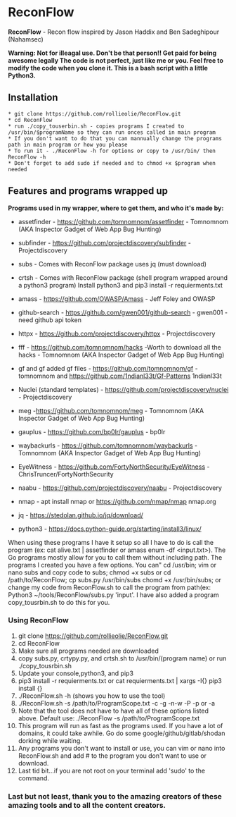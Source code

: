 # ReconFlow

**ReconFlow** - Recon flow inspired by Jason Haddix and Ben Sadeghipour (Nahamsec)



<p align="left">
  <B>Warning: Not for illeagal use. Don't be that person!! Get paid for being awesome legally
The code is not perfect, just like me or you. Feel free to modify the code when you clone it.
This is a bash script with a little Python3.
    </B>
</p>


## Installation

```
* git clone https://github.com/rollieolie/ReconFlow.git
* cd ReconFlow
* run ./copy_touserbin.sh - copies programs I created to /usr/bin/$programName so they can run onces called in main program
* If you don't want to do that you can mannually change the programs path in main program or how you please
* To run it - ./ReconFlow -h for options or copy to /usr/bin/ then ReconFlow -h
* Don't forget to add sudo if needed and to chmod +x $program when needed
```

## Features and programs wrapped up

**Programs used in my wrapper, where to get them, and who it's made by:**

- assetfinder - https://github.com/tomnomnom/assetfinder - Tomnomnom (AKA Inspector Gadget of Web App Bug Hunting)

- subfinder - https://github.com/projectdiscovery/subfinder - Projectdiscovery 

- subs - Comes with ReconFlow package uses jq (must download)

- crtsh - Comes with ReconFlow package (shell program wrapped around a python3 program) Install python3 and pip3 install -r requierments.txt

- amass - https://github.com/OWASP/Amass  - Jeff Foley and OWASP

- github-search - https://github.com/gwen001/github-search - gwen001 - need github api token

- httpx - https://github.com/projectdiscovery/httpx - Projectdiscovery

- fff - https://github.com/tomnomnom/hacks -Worth to download all the hacks  - Tomnomnom (AKA Inspector Gadget of Web App Bug Hunting) 

- gf and gf added gf files - https://github.com/tomnomnom/gf - tomnomnom and https://github.com/1ndianl33t/Gf-Patterns 1ndianl33t

- Nuclei (standard templates) - https://github.com/projectdiscovery/nuclei - Projectdiscovery

- meg -https://github.com/tomnomnom/meg - Tomnomnom (AKA Inspector Gadget of Web App Bug Hunting)

- gauplus - https://github.com/bp0lr/gauplus - bp0lr

- waybackurls - https://github.com/tomnomnom/waybackurls - Tomnomnom (AKA Inspector Gadget of Web App Bug Hunting)

- EyeWitness - https://github.com/FortyNorthSecurity/EyeWitness - ChrisTruncer/FortyNorthSecurity

- naabu - https://github.com/projectdiscovery/naabu - Projectdiscovery

- nmap -  apt install nmap or https://github.com/nmap/nmap nmap.org

- jq - https://stedolan.github.io/jq/download/

- python3 - https://docs.python-guide.org/starting/install3/linux/

When using these programs I have it setup so all I have to do is call the program (ex: cat alive.txt | assetfinder or amass enum -df <input.txt>). The Go programs mostly allow for you to call them without including path. The programs I created you have a few options. You can" cd /usr/bin; vim or nano subs and copy code to subs; chmod +x subs or cd /path/to/ReconFlow; cp subs.py /usr/bin/subs chomd +x /usr/bin/subs; or change my code from ReconFlow.sh to call the program from path(ex: Python3 ~/tools/ReconFlow/subs.py 'input'. I have also added a program copy_tousrbin.sh to do this for you.


### Using ReconFlow
  1. git clone https://github.com/rollieolie/ReconFlow.git
  2. cd ReconFlow
  3. Make sure all programs needed are downloaded
  4. copy subs.py, crtypy.py, and crtsh.sh to /usr/bin/(program name) or run ./copy_tousrbin.sh
  5. Update your console,python3, and pip3
  6. pip3 install -r requierments.txt or cat requierments.txt | xargs -I{} pip3 install {}
  7. ./ReconFlow.sh -h (shows you how to use the tool)
  8. ./ReconFlow.sh -s /path/to/ProgramScope.txt -c -g -n-w -P -p or -a
  9. Note that the tool does not have to have all of these options listed above. Default use: ./ReconFlow -s /path/to/ProgramScope.txt
  10. This program will run as fast as the programs used. If you have a lot of domains, it could take awhile. Go do some google/github/gitlab/shodan dorking while waiting.
  11. Any programs you don't want to install or use, you can vim or nano into ReconFlow.sh and add # to the program you don't want to use or download.
  12. Last tid bit...if you are not root on your terminal add 'sudo' to the command.
  

### Last but not least, thank you to the amazing creators of these amazing tools and to all the content creators.  
